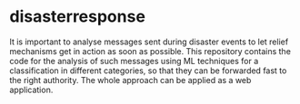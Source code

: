 # disasterresponse
It is important to analyse messages sent during disaster events to let relief mechanisms get in action as soon as possible. This repository contains the code for the analysis of such messages using ML techniques for a classification in different categories, so that they can be forwarded fast to the right authority. The whole approach can be applied as a web application.
